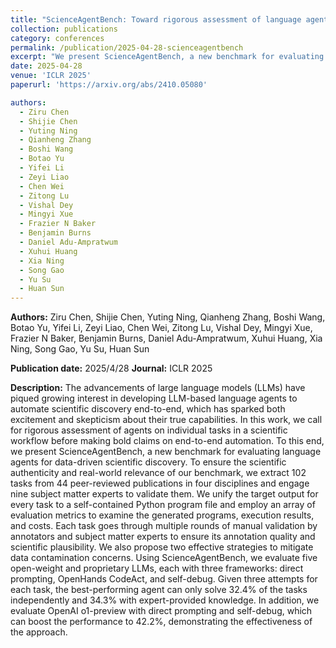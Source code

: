 ```yaml
---
title: "ScienceAgentBench: Toward rigorous assessment of language agents for data-driven scientific discovery"
collection: publications
category: conferences
permalink: /publication/2025-04-28-scienceagentbench
excerpt: "We present ScienceAgentBench, a new benchmark for evaluating language agents for data-driven scientific discovery. ScienceAgentBench consists of 102 tasks extracted from 44 peer-reviewed publications across four disciplines, validated by nine subject matter experts. Each task requires generating a self-contained Python program, and is evaluated using multiple metrics on program correctness, execution, and cost. We assess five open-weight and proprietary LLMs with three frameworks, finding that the best-performing agent solves only 32.4% of tasks independently and 34.3% with expert knowledge. Our results highlight the need for rigorous, task-level assessment before making claims about end-to-end scientific automation. <br/> <img src='/images/paper1.png' style='width:600px; height:300px;'>"
date: 2025-04-28
venue: 'ICLR 2025'
paperurl: 'https://arxiv.org/abs/2410.05080'

authors:
  - Ziru Chen
  - Shijie Chen
  - Yuting Ning
  - Qianheng Zhang
  - Boshi Wang
  - Botao Yu
  - Yifei Li
  - Zeyi Liao
  - Chen Wei
  - Zitong Lu
  - Vishal Dey
  - Mingyi Xue
  - Frazier N Baker
  - Benjamin Burns
  - Daniel Adu-Ampratwum
  - Xuhui Huang
  - Xia Ning
  - Song Gao
  - Yu Su
  - Huan Sun
---
```


**Authors:**
Ziru Chen, Shijie Chen, Yuting Ning, Qianheng Zhang, Boshi Wang, Botao Yu, Yifei Li, Zeyi Liao, Chen Wei, Zitong Lu, Vishal Dey, Mingyi Xue, Frazier N Baker, Benjamin Burns, Daniel Adu-Ampratwum, Xuhui Huang, Xia Ning, Song Gao, Yu Su, Huan Sun

**Publication date:** 2025/4/28
**Journal:** ICLR 2025

**Description:**
The advancements of large language models (LLMs) have piqued growing interest in developing LLM-based language agents to automate scientific discovery end-to-end, which has sparked both excitement and skepticism about their true capabilities. In this work, we call for rigorous assessment of agents on individual tasks in a scientific workflow before making bold claims on end-to-end automation. To this end, we present ScienceAgentBench, a new benchmark for evaluating language agents for data-driven scientific discovery. To ensure the scientific authenticity and real-world relevance of our benchmark, we extract 102 tasks from 44 peer-reviewed publications in four disciplines and engage nine subject matter experts to validate them. We unify the target output for every task to a self-contained Python program file and employ an array of evaluation metrics to examine the generated programs, execution results, and costs. Each task goes through multiple rounds of manual validation by annotators and subject matter experts to ensure its annotation quality and scientific plausibility. We also propose two effective strategies to mitigate data contamination concerns. Using ScienceAgentBench, we evaluate five open-weight and proprietary LLMs, each with three frameworks: direct prompting, OpenHands CodeAct, and self-debug. Given three attempts for each task, the best-performing agent can only solve 32.4% of the tasks independently and 34.3% with expert-provided knowledge. In addition, we evaluate OpenAI o1-preview with direct prompting and self-debug, which can boost the performance to 42.2%, demonstrating the effectiveness of the approach.

